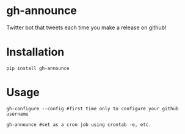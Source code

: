 # gh-announce
Twitter bot that tweets each time you make a release on github!

# Installation

	pip install gh-announce

# Usage

	gh-configure --config #first time only to configure your github username

	gh-announce #set as a cron job using crontab -e, etc.